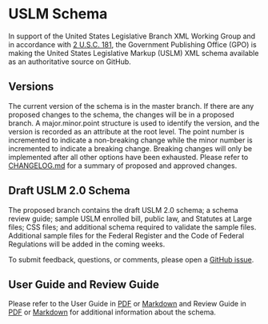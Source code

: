 # USLM Schema #
In support of the United States Legislative Branch XML Working Group and in accordance with [2 U.S.C. 181](https://api.fdsys.gov/link?collection=uscode&title=2&year=mostrecent&section=181), the Government Publishing Office (GPO) is making the United States Legislative Markup (USLM) XML schema available as an authoritative source on GitHub. 


## Versions ##
The current version of the schema is in the master branch. If there are any proposed changes to the schema, the changes will be in a proposed branch. A major.minor.point structure is used to identify the version, and the version is recorded as an attribute at the root level. The point number is incremented to indicate a non-breaking change while the minor number is incremented to indicate a breaking change. Breaking changes will only be implemented after all other options have been exhausted. Please refer to [CHANGELOG.md](CHANGELOG.md) for a summary of proposed and approved changes.  


## Draft USLM 2.0 Schema ##
The proposed branch contains the draft USLM 2.0 schema; a schema review guide; sample USLM enrolled bill, public law, and Statutes at Large  files; CSS files; and additional schema required to validate the sample files. Additional sample files for the Federal Register and the Code of Federal Regulations will be added in the coming weeks. 


To submit feedback, questions, or comments, please open a [GitHub issue](https://github.com/usgpo/uslm/issues).


## User Guide and Review Guide ##
Please refer to the User Guide in [PDF](USLM-User-Guide.pdf) or [Markdown](USLM-User-Guide.md) and Review Guide in [PDF](https://github.com/usgpo/uslm/blob/proposed/USLM-2_0-Review-Guide.pdf) or [Markdown](https://github.com/usgpo/uslm/blob/proposed/USLM-2_0-Review-Guide.md) for additional information about the schema. 
